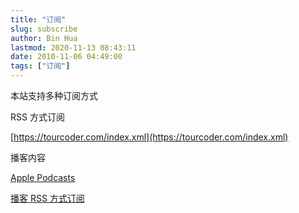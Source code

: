 ```yaml
---
title: "订阅"
slug: subscribe
author: Bin Hua
lastmod: 2020-11-13 08:43:11
date: 2010-11-06 04:49:00
tags: ["订阅"]
---
```


本站支持多种订阅方式

RSS 方式订阅

[https://tourcoder.com/index.xml](https://tourcoder.com/index.xml)

播客内容

[Apple Podcasts](https://podcasts.apple.com/us/podcast/代码旅行/id1484052686)

[播客 RSS 方式订阅](https://tourcoder.com/podcasts.xml)

